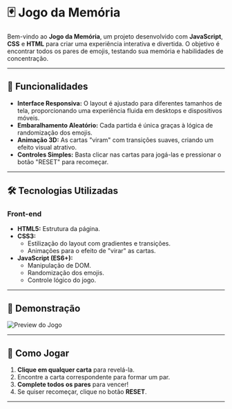 # 🃏 Jogo da Memória

Bem-vindo ao **Jogo da Memória**, um projeto desenvolvido com **JavaScript**, **CSS** e **HTML** para criar uma experiência interativa e divertida. O objetivo é encontrar todos os pares de emojis, testando sua memória e habilidades de concentração.

---

## 🚀 Funcionalidades

- **Interface Responsiva:** O layout é ajustado para diferentes tamanhos de tela, proporcionando uma experiência fluida em desktops e dispositivos móveis.
- **Embaralhamento Aleatório:** Cada partida é única graças à lógica de randomização dos emojis.
- **Animação 3D:** As cartas "viram" com transições suaves, criando um efeito visual atrativo.
- **Controles Simples:** Basta clicar nas cartas para jogá-las e pressionar o botão "RESET" para recomeçar.

---

## 🛠️ Tecnologias Utilizadas

### **Front-end**
- **HTML5:** Estrutura da página.
- **CSS3:** 
  - Estilização do layout com gradientes e transições.
  - Animações para o efeito de "virar" as cartas.
- **JavaScript (ES6+):**
  - Manipulação de DOM.
  - Randomização dos emojis.
  - Controle lógico do jogo.

---

## 📸 Demonstração

![Preview do Jogo](https://via.placeholder.com/800x400?text=Demo+Jogo+da+Mem%C3%B3ria)

---

## 🧩 Como Jogar

1. **Clique em qualquer carta** para revelá-la.
2. Encontre a carta correspondente para formar um par.
3. **Complete todos os pares** para vencer!
4. Se quiser recomeçar, clique no botão **RESET**.

---
